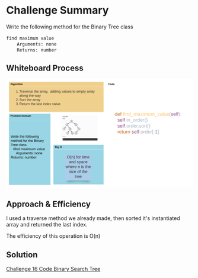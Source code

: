 # Challenge Summary
Write the following method for the Binary Tree class

    find maximum value
        Arguments: none
        Returns: number


## Whiteboard Process

<img alt='White Board' src="Max Tree.png">

## Approach & Efficiency

I used a traverse method we already made,
then sorted it's instantiated array and returned the last index.

The efficiency of this operation is O(n)

## Solution
[Challenge 16 Code Binary Search Tree](/data_structures/binary_search_tree.py)
